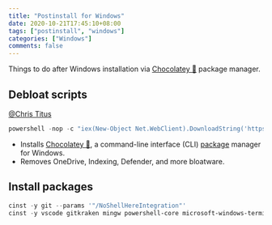 ```yaml
---
title: "Postinstall for Windows"
date: 2020-10-21T17:45:10+08:00
tags: ["postinstall", "windows"]
categories: ["Windows"]
comments: false
---
```


Things to do after Windows installation via [Chocolatey 🍫](https://chocolatey.org/) package manager.

<!--more-->

## Debloat scripts

[@Chris Titus](https://christitus.com/windows-10-scripts/)

```powershell
powershell -nop -c "iex(New-Object Net.WebClient).DownloadString('https://git.io/JJ8R4')"
```

- Installs [Chocolatey 🍫](https://chocolatey.org/), a command-line interface (CLI) [package](https://chocolatey.org/packages) manager for Windows.
- Removes OneDrive, Indexing, Defender, and more bloatware.

## Install packages

```powershell
cinst -y git --params '"/NoShellHereIntegration"'
cinst -y vscode gitkraken mingw powershell-core microsoft-windows-terminal nodejs-lts miniconda3 deluge googlechrome firefox vivaldi brave anydesk telegram microsoft-teams 7zip bandizip honeyview potplayer youtube-dl ffmpeg lavfilters crystaldiskinfo treesizefree directx vcredist-all adobereader typora marktext miktex pandoc pandoc-crossref

